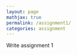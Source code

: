 ```yaml
---
layout: page
mathjax: true
permalink: /assignment1/
categories: assignment
---
```


Write assignment 1
